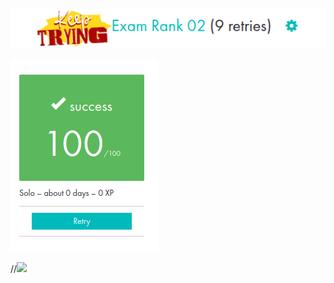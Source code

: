 
![.](https://github.com/itzbw/exam02/blob/main/Screenshot%20from%202023-05-28%2017-56-18.png)

![.](https://github.com/itzbw/exam02/blob/main/Screenshot%20from%202023-05-28%2017-56-18(1).png)

//![](https://geps.dev/progress/100) 

